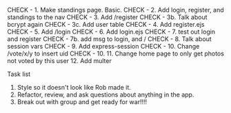 CHECK - 1. Make standings page. Basic.
CHECK - 2. Add login, register, and standings to the nav
CHECK - 3. Add /register
CHECK - 3b. Talk about bcrypt again
CHECK - 3c. Add user table
CHECK - 4. Add register.ejs
CHECK - 5. Add /login
CHECK - 6. Add login.ejs
CHECK - 7. test out login and register
CHECK - 7b. add msg to login, and /
CHECK - 8. Talk about session vars
CHECK - 9. Add express-session
CHECK - 10. Change /vote/x/y to insert uid
CHECK - 10. 11. Change home page to only get photos not voted by this user
12. Add multer

Task list
1. Style so it doesn't look like Rob made it.
2. Refactor, review, and ask questions about anything in the app.
3. Break out with group and get ready for war!!!!